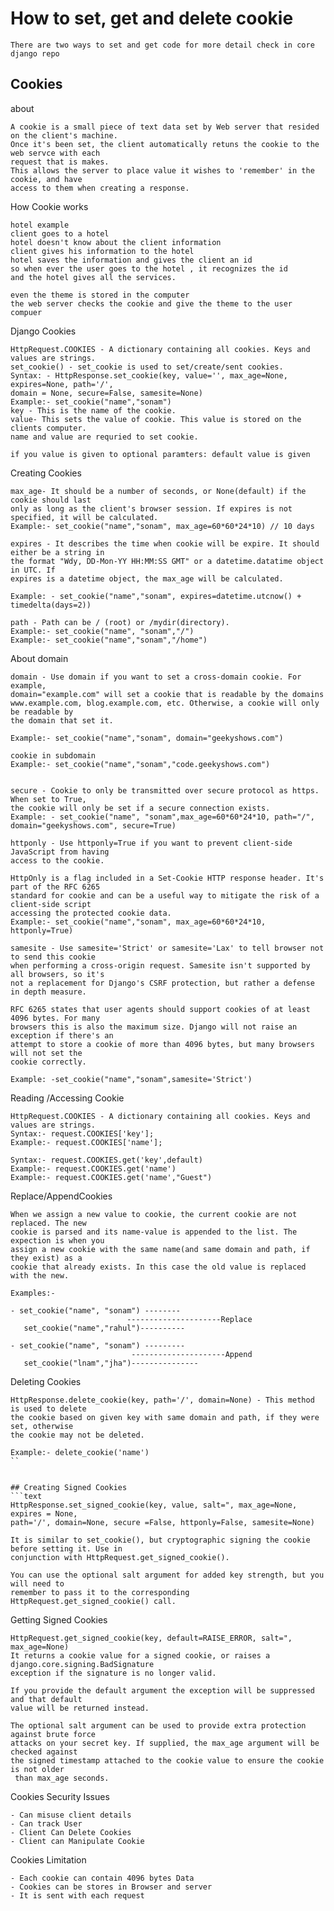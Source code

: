 # How to set, get and delete cookie

```text
There are two ways to set and get code for more detail check in core django repo
```

## Cookies

about
```text
A cookie is a small piece of text data set by Web server that resided on the client's machine.
Once it's been set, the client automatically retuns the cookie to the web servce with each 
request that is makes.
This allows the server to place value it wishes to 'remember' in the cookie, and have 
access to them when creating a response. 
```

How Cookie works
```text
hotel example
client goes to a hotel
hotel doesn't know about the client information
client gives his information to the hotel
hotel saves the information and gives the client an id
so when ever the user goes to the hotel , it recognizes the id
and the hotel gives all the services.

even the theme is stored in the computer
the web server checks the cookie and give the theme to the user compuer
```

Django Cookies
```text
HttpRequest.COOKIES - A dictionary containing all cookies. Keys and values are strings.
set_cookie() - set_cookie is used to set/create/sent cookies.
Syntax: - HttpResponse.set_cookie(key, value='', max_age=None, expires=None, path='/',
domain = None, secure=False, samesite=None)
Example:- set_cookie("name","sonam")
key - This is the name of the cookie.
value- This sets the value of cookie. This value is stored on the clients computer.
name and value are requried to set cookie. 

if you value is given to optional paramters: default value is given 
```

Creating Cookies
```text
max_age- It should be a number of seconds, or None(default) if the cookie should last
only as long as the client's browser session. If expires is not specified, it will be calculated.
Example:- set_cookie("name","sonam", max_age=60*60*24*10) // 10 days

expires - It describes the time when cookie will be expire. It should either be a string in 
the format "Wdy, DD-Mon-YY HH:MM:SS GMT" or a datetime.datatime object in UTC. If
expires is a datetime object, the max_age will be calculated.

Example: - set_cookie("name","sonam", expires=datetime.utcnow() + timedelta(days=2))

path - Path can be / (root) or /mydir(directory).
Example:- set_cookie("name", "sonam","/")
Example:- set_cookie("name","sonam","/home")
```

About domain
```text
domain - Use domain if you want to set a cross-domain cookie. For example, 
domain="example.com" will set a cookie that is readable by the domains 
www.example.com, blog.example.com, etc. Otherwise, a cookie will only be readable by 
the domain that set it.

Example:- set_cookie("name","sonam", domain="geekyshows.com")

cookie in subdomain
Example:- set_cookie("name","sonam","code.geekyshows.com")


secure - Cookie to only be transmitted over secure protocol as https. When set to True, 
the cookie will only be set if a secure connection exists.
Example: - set_cookie("name", "sonam",max_age=60*60*24*10, path="/", 
domain="geekyshows.com", secure=True)

httponly - Use httponly=True if you want to prevent client-side JavaScript from having 
access to the cookie.

HttpOnly is a flag included in a Set-Cookie HTTP response header. It's part of the RFC 6265
standard for cookie and can be a useful way to mitigate the risk of a client-side script
accessing the protected cookie data.
Example:- set_cookie("name","sonam", max_age=60*60*24*10, httponly=True)

samesite - Use samesite='Strict' or samesite='Lax' to tell browser not to send this cookie
when performing a cross-origin request. Samesite isn't supported by all browsers, so it's
not a replacement for Django's CSRF protection, but rather a defense in depth measure.

RFC 6265 states that user agents should support cookies of at least 4096 bytes. For many 
browsers this is also the maximum size. Django will not raise an exception if there's an 
attempt to store a cookie of more than 4096 bytes, but many browsers will not set the 
cookie correctly.

Example: -set_cookie("name","sonam",samesite='Strict')
```

Reading /Accessing Cookie
```text
HttpRequest.COOKIES - A dictionary containing all cookies. Keys and values are strings.
Syntax:- request.COOKIES['key'];
Example:- request.COOKIES['name'];

Syntax:- request.COOKIES.get('key',default)
Example:- request.COOKIES.get('name')
Example:- request.COOKIES.get('name',"Guest")
```

Replace/AppendCookies
```text
When we assign a new value to cookie, the current cookie are not replaced. The new 
cookie is parsed and its name-value is appended to the list. The expection is when you 
assign a new cookie with the same name(and same domain and path, if they exist) as a 
cookie that already exists. In this case the old value is replaced with the new.

Examples:- 

- set_cookie("name", "sonam") --------
			              ---------------------Replace
   set_cookie("name","rahul")----------

- set_cookie("name", "sonam") ---------
			               ---------------------Append
   set_cookie("lnam","jha")---------------
```

Deleting Cookies
```text
HttpResponse.delete_cookie(key, path='/', domain=None) - This method is used to delete
the cookie based on given key with same domain and path, if they were set, otherwise
the cookie may not be deleted.

Example:- delete_cookie('name')
``


## Creating Signed Cookies
```text
HttpResponse.set_signed_cookie(key, value, salt=", max_age=None, expires = None, 
path='/', domain=None, secure =False, httponly=False, samesite=None)

It is similar to set_cookie(), but cryptographic signing the cookie before setting it. Use in
conjunction with HttpRequest.get_signed_cookie().

You can use the optional salt argument for added key strength, but you will need to 
remember to pass it to the corresponding HttpRequest.get_signed_cookie() call.
```


Getting Signed Cookies
```text
HttpRequest.get_signed_cookie(key, default=RAISE_ERROR, salt=", max_age=None)
It returns a cookie value for a signed cookie, or raises a django.core.signing.BadSignature
exception if the signature is no longer valid.

If you provide the default argument the exception will be suppressed and that default 
value will be returned instead.

The optional salt argument can be used to provide extra protection against brute force 
attacks on your secret key. If supplied, the max_age argument will be checked against 
the signed timestamp attached to the cookie value to ensure the cookie is not older
 than max_age seconds.
```

Cookies Security Issues
```text
- Can misuse client details
- Can track User
- Client Can Delete Cookies
- Client can Manipulate Cookie
```

Cookies Limitation
```text
- Each cookie can contain 4096 bytes Data
- Cookies can be stores in Browser and server
- It is sent with each request
```